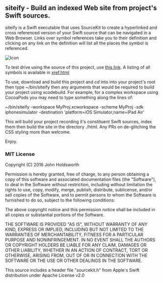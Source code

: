 
## siteify - Build an indexed Web site from project's Swift sources.

siteify is a Swift executable that uses SourceKit to create a hyperlinked and
cross referenced version of your Swift source that can be navigated in a Web
Browser. Links over symbol references take you to their definition and clicking
on any link on the definition will list all the places the symbol is referenced.

![Icon](http://injectionforxcode.johnholdsworth.com/siteify2.png)

To test drive using the source of this project, use [this link](http://injectionforxcode.johnholdsworth.com/siteify/main.html).
A listing of all symbols is available in [xref.html](http://injectionforxcode.johnholdsworth.com/siteify/xref.html)

To use, download and build this project and _cd_ into into your project's root 
then type ~/bin/siteify then any arguments that would be required to build your 
project using xcodebuild. For example, for a complex workspace using CocoaPods you
may need to type something along the lines of:

~/bin/siteify -workspace MyProj.xcworkspace -scheme MyProj -sdk iphonesimulator -destination 'platform=iOS Simulator,name=iPad Air'

This will build your project recording it's constituent Swift sources, index them
then build the site in the directory ./html. Any PRs on de-glitching the CSS styling
more than welcome.

Enjoy.

### MIT License

Copyright (C) 2016 John Holdsworth

Permission is hereby granted, free of charge, to any person obtaining a copy of this software and associated 
documentation files (the "Software"), to deal in the Software without restriction, including without limitation 
the rights to use, copy, modify, merge, publish, distribute, sublicense, and/or sell copies of the Software, 
and to permit persons to whom the Software is furnished to do so, subject to the following conditions:

The above copyright notice and this permission notice shall be included in all copies or substantial 
portions of the Software.

THE SOFTWARE IS PROVIDED "AS IS", WITHOUT WARRANTY OF ANY KIND, EXPRESS OR IMPLIED, INCLUDING BUT NOT 
LIMITED TO THE WARRANTIES OF MERCHANTABILITY, FITNESS FOR A PARTICULAR PURPOSE AND NONINFRINGEMENT. 
IN NO EVENT SHALL THE AUTHORS OR COPYRIGHT HOLDERS BE LIABLE FOR ANY CLAIM, DAMAGES OR OTHER LIABILITY, 
WHETHER IN AN ACTION OF CONTRACT, TORT OR OTHERWISE, ARISING FROM, OUT OF OR IN CONNECTION WITH THE 
SOFTWARE OR THE USE OR OTHER DEALINGS IN THE SOFTWARE.

This source includes a header file "sourcekit.h" from Apple's Swift distribution under Apache License v2.0
